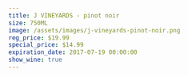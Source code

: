 ```yaml
---
title: J VINEYARDS - pinot noir
size: 750ML
image: /assets/images/j-vineyards-pinot-noir.png
reg_price: $19.99
special_price: $14.99
expiration_date: 2017-07-19 00:00:00
show_wine: true
---
```



